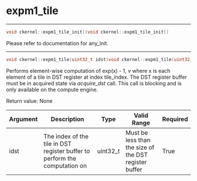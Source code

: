 # expm1_tile

---
```cpp
void ckernel::expm1_tile_init()void ckernel::expm1_tile_init()
```

Please refer to documentation for any_init. 

---
```cpp
void ckernel::expm1_tile(uint32_t idst)void ckernel::expm1_tile(uint32_t idst)
```

Performs element-wise computation of exp(x) - 1, v where x is each element of a tile in DST register at index tile_index. The DST register buffer must be in acquired state via *acquire_dst* call. This call is blocking and is only available on the compute engine.

Return value: None

| Argument      | Description                                                                | Type      | Valid Range                                           | Required       |
|---------------|----------------------------------------------------------------------------|-----------|-------------------------------------------------------|----------------|
| idst          | The index of the tile in DST register buffer to perform the computation on | uint32_t  | Must be less than the size of the DST register buffer | True           |
